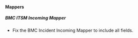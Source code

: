 
#### Mappers

##### BMC ITSM Incoming Mapper

- Fix the BMC Incident Incoming Mapper to include all fields.
